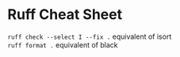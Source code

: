 # Ruff Cheat Sheet

`ruff check --select I --fix .`     equivalent of isort  
`ruff format .`                     equivalent of black

